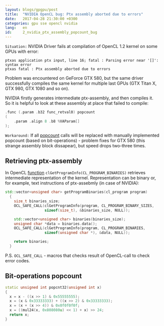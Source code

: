 ```yaml
---
layout: blogs/gpgpu/post
title:  "NVIDIA OpenCL bug: Ptx assembly aborted due to errors"
date:   2017-04-28 21:30:00 +0300
categories: gpu sse opencl nvidia
lang:   en
id:     2_nvidia_ptx_assembly_popcount_bug
---
```


```Situation:``` NVIDIA Driver fails at compilation of OpenCL 1.2 kernel on some GPUs with error:

```
ptxas application ptx input, line 16; fatal : Parsing error near '[]': syntax error
ptxas fatal : Ptx assembly aborted due to errors
```

Problem was encountered on GeForce GTX 580, but the same driver successfully compiles the same kernel for multiple last GPUs (GTX Titan X, GTX 980, GTX 1080 and so on). 

NVIDIA firstly generates intermediate ptx-assembly, and then compiles it. So it is helpful to look at these assembly at place that failed to compile:
 
```cpp
.func (.param .b32 func_retval0) popcount
(
    .param .align 8 .b8 %VAParam[]
);
```

```Workaround:``` If all [popcount](https://www.khronos.org/registry/OpenCL/sdk/1.2/docs/man/xhtml/popcount.html) calls will be replaced with manually implemented popcount (based on bit-operations) - problem fixes for GTX 580 (this strange assembly block dissapear), but speed drops two-three times.

Retrieving ptx-assembly
-----------------------

In OpenCL [function](https://www.khronos.org/registry/OpenCL/sdk/1.1/docs/man/xhtml/clGetProgramInfo.html) ```clGetProgramInfo(CL_PROGRAM_BINARIES)``` retrieves intermediate representation of the kernel. Representation can be binary or, for example, text instructions of ptx-assebmly (in case of NVIDIA):

```cpp
std::vector<unsigned char> getProgramBinaries(cl_program program)
  {
    size_t binaries_size;
    OCL_SAFE_CALL(clGetProgramInfo(program, CL_PROGRAM_BINARY_SIZES,
                  sizeof(size_t), &binaries_size, NULL));

    std::vector<unsigned char> binaries(binaries_size);
    unsigned char *data = binaries.data();
    OCL_SAFE_CALL(clGetProgramInfo(program, CL_PROGRAM_BINARIES,
                  sizeof(unsigned char *), &data, NULL));

    return binaries;
  }
```

P.S. ```OCL_SAFE_CALL``` - macros that checks result of OpenCL-call to check error codes.

Bit-operations popcount
-----------------------

```cpp
static unsigned int popcnt32(unsigned int x)
{
  x = x - ((x >> 1) & 0x55555555);
  x = (x & 0x33333333) + ((x >> 2) & 0x33333333);
  x = (x + (x >> 4)) & 0x0f0f0f0f;
  x = ((mul24(x, 0x808080u) << 1) + x) >> 24;
  return x;
}
```
